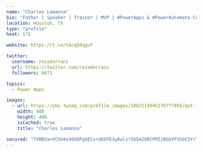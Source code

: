 ```yaml
---
name: "Charles Lamanna"
bio: "Father | Speaker | Trainer | MVP | #PowerApps & #PowerAutomate Community Super User | YouTuber Right-pointing triangle http://youtube.com/c/rezadorrani | Learn - Share - Clockwise rightwards and leftwards open circle arrows"
location: Houston, TX
type: "profile"
heat: 172

website: https://t.co/tAcqSdqguf

twitter:
  username: rezadorrani
  url: https://twitter.com/rezadorrani
  followers: 6671

topics:
  - Power Apps

images:
  - url: https://pbs.twimg.com/profile_images/1063114045270777856/qeT-jpWr_400x400.jpg
    width: 400
    height: 400
    isCached: true
    title: "Charles Lamanna"

secured: "fYRBVa+XChU4e49dQPgkECv+UK6FE3y6wlzr5b542bRCPMIiBSbVFShGC5YrY619E0H7IZuTeOD/lds0sXvZjaiRayzyl5zrIIEvsNBO8PQ/uchmLLtxn2m0qI4mqrbuakdYxlgWLzZvCkIM/ekpookAfWJrih/CgFVrJwIFNz0Ay9J4t6Y9tSNxMEVjJzQiiA8cn/5qvYwxT6uBn4VAV/Vbf/WVMXkHIxMYjUnNvrY7lT14ZgMngxGXWfS30zMjWuwIfAH+HmFcY8zFYZ2FpfwBBrc2C872bPE9L4D16Hsd5HINTUvh/HG0Z6XJvpKCczAohnPIKLccMiXU5RUOXBGatVPWju4gYqV0yZISlu9/CeAtimuq4birE8x/EVv2OIKPnGtZvmPEQY0sSB/V/FhlMeKv8qnE8fLAke7CYUQ=;i856sl4/Fd8Eb6H7dDgL9w=="
---
```



